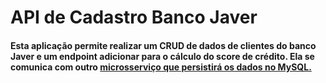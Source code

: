 # API de Cadastro Banco Javer
#### Esta aplicação permite realizar um CRUD de dados de clientes do banco Javer e um endpoint adicionar para o cálculo do score de crédito. Ela se comunica com outro [microsserviço que persistirá os dados no MySQL.](https://github.com/DaniloMRosado/javer-banco-cadastro)

